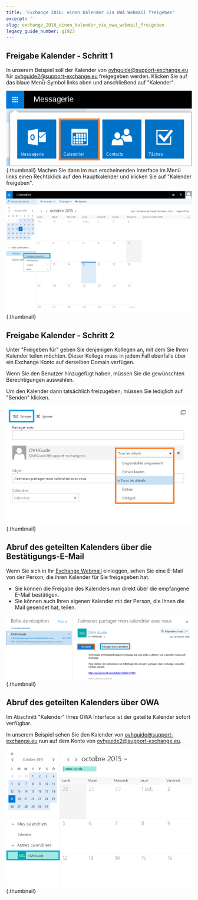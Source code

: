 ```yaml
---
title: 'Exchange 2016: einen Kalender via OWA Webmail freigeben'
excerpt: ''
slug: exchange_2016_einen_kalender_via_owa_webmail_freigeben
legacy_guide_number: g1923
---
```



## Freigabe Kalender - Schritt 1
In unserem Beispiel soll der Kalender von ovhguide@support-exchange.eu für ovhguide2@support-exchange.eu freigegeben werden.
Klicken Sie auf das blaue Menü-Symbol links oben und anschließend auf "Kalender".

![](images/img_2950.jpg){.thumbnail}
Machen Sie dann im nun erscheinenden Interface im Menü links einen Rechtsklick auf den Hauptkalender und klicken Sie auf "Kalender freigeben".

![](images/img_2951.jpg){.thumbnail}


## Freigabe Kalender - Schritt 2
Unter "Freigeben für" geben Sie denjenigen Kollegen an, mit dem Sie Ihren Kalender teilen möchten. Dieser Kollege muss in jedem Fall ebenfalls über ein Exchange Konto auf derselben Domain verfügen.

Wenn Sie den Benutzer hinzugefügt haben, müssen Sie die gewünschten Berechtigungen auswählen. 

Um den Kalender dann tatsächlich freizugeben, müssen Sie lediglich auf "Senden" klicken.

![](images/img_2966.jpg){.thumbnail}


## Abruf des geteilten Kalenders über die Bestätigungs-E-Mail
Wenn Sie sich in Ihr [Exchange Webmail](https://ex.mail.ovh.net/owa) einloggen, sehen Sie eine E-Mail von der Person, die ihren Kalender für Sie freigegeben hat.


- Sie können die Freigabe des Kalenders nun direkt über die empfangene E-Mail bestätigen.
- Sie können auch Ihren eigenen Kalender mit der Person, die Ihnen die Mail gesendet hat, teilen.



![](images/img_2973.jpg){.thumbnail}


## Abruf des geteilten Kalenders über OWA
Im Abschnitt "Kalender" Ihres OWA Interface ist der geteilte Kalender sofort verfügbar.

In unserem Beispiel sehen Sie den Kalender von ovhguide@support-exchange.eu nun auf dem Konto von ovhguide2@support-exchange.eu.

![](images/img_2974.jpg){.thumbnail}

